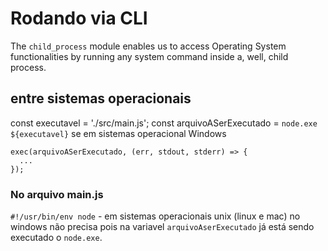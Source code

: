 # Rodando via CLI
The `child_process` module enables us to access Operating System functionalities by running any system command inside a, well, child process.

## entre sistemas operacionais

const executavel = './src/main.js';
const arquivoASerExecutado =  `node.exe ${executavel}`  se em sistemas operacional Windows


````
exec(arquivoASerExecutado, (err, stdout, stderr) => {
  ...
});
````

### No arquivo main.js
`#!/usr/bin/env node` - em sistemas operacionais unix (linux e mac)
no windows não precisa pois na variavel `arquivoAserExecutado` já está sendo
executado o `node.exe`.
